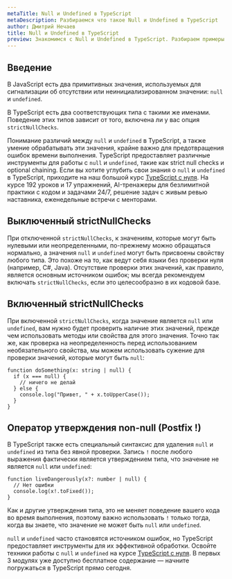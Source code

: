 ```yaml
---
metaTitle: Null и Undefined в TypeScript
metaDescription: Разбираемся что такое Null и Undefined в TypeScript
author: Дмитрий Нечаев
title: Null и Undefined в TypeScript
preview: Знакомимся с Null и Undefined в TypeScript. Разбираем примеры использования
---
```


## Введение

В JavaScript есть два примитивных значения, используемых для сигнализации об отсутствии или неинициализированном значении: `null` и `undefined`.

В TypeScript есть два соответствующих типа с такими же именами. Поведение этих типов зависит от того, включена ли у вас опция `strictNullChecks`.

Понимание различий между `null` и `undefined` в TypeScript, а также умение обрабатывать эти значения, крайне важно для предотвращения ошибок времени выполнения. TypeScript предоставляет различные инструменты для работы с `null` и `undefined`, такие как strict null checks и optional chaining. Если вы хотите углубить свои знания о `null` и `undefined` в TypeScript, приходите на наш большой курс [TypeScript с нуля](https://purpleschool.ru/course/typescript?utm_source=knowledgebase&utm_medium=text&utm_campaign=Null_i_Undefined_v_TypeScript). На курсе 192 уроков и 17 упражнений, AI-тренажеры для безлимитной практики с кодом и задачами 24/7, решение задач с живым ревью наставника, еженедельные встречи с менторами.

## Выключенный strictNullChecks

При отключенной `strictNullChecks`, к значениям, которые могут быть нулевыми или неопределенными, по-прежнему можно обращаться нормально, а значения `null` и `undefined` могут быть присвоены свойству любого типа. Это похоже на то, как ведут себя языки без проверки нуля (например, C#, Java). Отсутствие проверки этих значений, как правило, является основным источником ошибок; мы всегда рекомендуем включать `strictNullChecks`, если это целесообразно в их кодовой базе.

## Включенный strictNullChecks

При включенной `strictNullChecks`, когда значение является `null` или `undefined`, вам нужно будет проверить наличие этих значений, прежде чем использовать методы или свойства для этого значения. Точно так же, как проверка на неопределенность перед использованием необязательного свойства, мы можем использовать сужение для проверки значений, которые могут быть `null`:

```tsx
function doSomething(x: string | null) {
  if (x === null) {
    // ничего не делай
  } else {
    console.log("Привет, " + x.toUpperCase());
  }
}
```

## Оператор утверждения non-null (Postfix !)

В TypeScript также есть специальный синтаксис для удаления `null` и `undefined` из типа без явной проверки. Запись `!` после любого выражения фактически является утверждением типа, что значение не является `null` или `undefined`:

```tsx
function liveDangerously(x?: number | null) {
  // Нет ошибки
  console.log(x!.toFixed());
}
```

Как и другие утверждения типа, это не меняет поведение вашего кода во время выполнения, поэтому важно использовать `!` только тогда, когда вы знаете, что значение не может быть `null` или `undefined`.

`null` и `undefined` часто становятся источником ошибок, но TypeScript предоставляет инструменты для их эффективной обработки. Освойте техники работы с `null` и `undefined` на курсе [TypeScript с нуля](https://purpleschool.ru/course/typescript?utm_source=knowledgebase&utm_medium=text&utm_campaign=Null_i_Undefined_v_TypeScript). В первых 3 модулях уже доступно бесплатное содержание — начните погружаться в TypeScript прямо сегодня.
